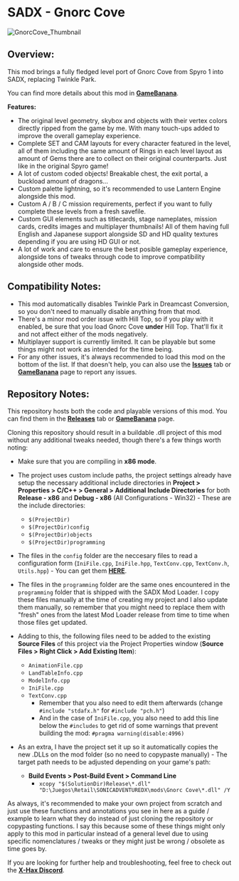 # SADX - Gnorc Cove

![GnorcCove_Thumbnail](https://images.gamebanana.com/img/ss/mods/641e26d6bd32a.jpg)

## Overview:

This mod brings a fully fledged level port of Gnorc Cove from Spyro 1 into SADX, replacing Twinkle Park.

You can find more details about this mod in [**GameBanana**](https://gamebanana.com/mods/433998).

**Features:**
* The original level geometry, skybox and objects with their vertex colors directly ripped from the game by me. With many touch-ups added to improve the overall gameplay experience.
* Complete SET and CAM layouts for every character featured in the level, all of them including the same amount of Rings in each level layout as amount of Gems there are to collect on their original counterparts. Just like in the original Spyro game!
* A lot of custom coded objects! Breakable chest, the exit portal, a buckload amount of dragons...
* Custom palette lightning, so it's recommended to use Lantern Engine alongside this mod.
* Custom A / B / C mission requirements, perfect if you want to fully complete these levels from a fresh savefile.
* Custom GUI elements such as titlecards, stage nameplates, mission cards, credits images and multiplayer thumbnails! All of them having full English and Japanese support alongside SD and HD quality textures depending if you are using HD GUI or not.
* A lot of work and care to ensure the best posible gameplay experience, alongside tons of tweaks through code to improve compatibility alongside other mods.

## Compatibility Notes:
* This mod automatically disables Twinkle Park in Dreamcast Conversion, so you don't need to manually disable anything from that mod.
* There's a minor mod order issue with Hill Top, so if you play with it enabled, be sure that you load Gnorc Cove **under** Hill Top. That'll fix it and not affect either of the mods negatively.
* Multiplayer support is currently limited. It can be playable but some things might not work as intended for the time being.
* For any other issues, it's always recommended to load this mod on the bottom of the list. If that doesn't help, you can also use the [**Issues**](https://github.com/Jesus-PK/SADX-GnorcCove/issues) tab or [**GameBanana**](https://gamebanana.com/mods/433998) page to report any issues.

## Repository Notes:

This repository hosts both the code and playable versions of this mod. You can find them in the [**Releases**](https://github.com/Jesus-PK/SADX-GnorcCove/releases) tab or [**GameBanana**](https://gamebanana.com/mods/433998) page.

Cloning this repository should result in a buildable .dll project of this mod without any additional tweaks needed, though there's a few things worth noting:

* Make sure that you are compiling in **x86 mode**.
* The project uses custom include paths, the project settings already have setup the necessary additional include directories in **Project > Properties > C/C++ > General > Additional Include Directories** for both **Release - x86** and **Debug - x86** (All Configurations - Win32) - These are the include directories:

  * `$(ProjectDir)`
  * `$(ProjectDir)config`
  * `$(ProjectDir)objects`
  * `$(ProjectDir)programming`

* The files in the `config` folder are the neccesary files to read a configuration form (`IniFile.cpp`, `IniFile.hpp`, `TextConv.cpp`, `TextConv.h`, `Utils.hpp`) - You can get them [**HERE**](https://github.com/sonicretro/mod-loader-common/tree/master/ModLoaderCommon).

* The files in the `programming` folder are the same ones encountered in the `programming` folder that is shipped with the SADX Mod Loader. I copy these files manually at the time of creating my project and I also update them manually, so remember that you might need to replace them with "fresh" ones from the latest Mod Loader release from time to time when those files get updated.

* Adding to this, the following files need to be added to the existing **Source Files** of this project via the Project Properties window (**Source Files > Right Click > Add Existing Item**):
  * `AnimationFile.cpp`
  * `LandTableInfo.cpp`
  * `ModelInfo.cpp`
  * `IniFile.cpp`
  * `TextConv.cpp`
    * Remember that you also need to edit them afterwards (change `#include "stdafx.h"` for `#include "pch.h"`)
    * And in the case of `IniFile.cpp`, you also need to add this line below the `#includes` to get rid of some warnings that prevent building the mod: `#pragma warning(disable:4996)`

* As an extra, I have the project set it up so it automatically copies the new .DLLs on the mod folder (so no need to copypaste manually) - The target path needs to be adjusted depending on your game's path:
  * **Build Events > Post-Build Event > Command Line**
    * `xcopy "$(SolutionDir)Release\*.dll" "D:\Juegos\Retail\SONICADVENTUREDX\mods\Gnorc Cove\*.dll" /Y`

As always, it's recommended to make your own project from scratch and just use these functions and annotations you see in here as a guide / example to learn what they do instead of just cloning the repository or copypasting functions. I say this because some of these things might only apply to this mod in particular instead of a general level due to using specific nomenclatures / tweaks or they might just be wrong / obsolete as time goes by.

If you are looking for further help and troubleshooting, feel free to check out the [**X-Hax Discord**](https://discord.gg/gqJCF47).
